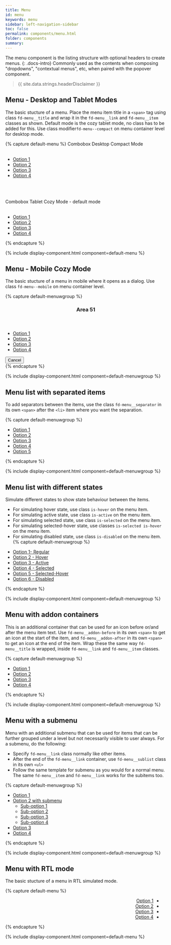 ```yaml
---
title: Menu
id: menu
keywords: menu
sidebar: left-navigation-sidebar
toc: false
permalink: components/menu.html
folder: components
summary:
---
```


The menu component is the listing structure with optional headers to create menus.
{: .docs-intro}
Commonly used as the contents when composing "dropdowns", "contextual menus", etc, when paired with the popover component.

> {{ site.data.strings.headerDisclaimer }}

## Menu - Desktop and Tablet Modes

The basic stucture of a menu. 
Place the menu item title in a `<span>` tag using class `fd-menu__title` and wrap it in the `fd-menu__link` and `fd-menu__item` classes as shown.
Default mode is the cozy tablet mode, no class has to be added for this.
Use class modifier`fd-menu--compact` on menu container level for desktop mode. 

{% capture default-menu %}
<label class="fd-form-label">
Combobox Desktop Compact Mode
</label>
<br/>
<br/>

<nav class="fd-menu fd-menu--compact">
        <ul class="fd-menu__list">
            <li class="fd-menu__item">
                <a class="fd-menu__link" href="#">
                    <span class="fd-menu__title">Option 1</span>
                </a>
            </li>
            <li class="fd-menu__item">
                <a class="fd-menu__link" href="#">
                    <span class="fd-menu__title">Option 2</span>
                </a>
            </li>
            <li class="fd-menu__item">
                <a class="fd-menu__link" href="#">
                    <span class="fd-menu__title">Option 3</span>
                </a>
            </li>
            <li class="fd-menu__item">
                <a class="fd-menu__link" href="#">
                    <span class="fd-menu__title">Option 4</span>
                </a>
            </li>
        </ul>
</nav>
<br />
<br/>
<br/>
<label class="fd-form-label">
    Combobox Tablet Cozy Mode - default mode
</label>
<br/>
<br/>
<nav class="fd-menu">
        <ul class="fd-menu__list">
            <li class="fd-menu__item">
                <a class="fd-menu__link" href="#">
                    <span class="fd-menu__title">Option 1</span>
                </a>
            </li>
            <li class="fd-menu__item">
                <a class="fd-menu__link" href="#">
                    <span class="fd-menu__title">Option 2</span>
                </a>
            </li>
            <li class="fd-menu__item">
                <a class="fd-menu__link" href="#">
                    <span class="fd-menu__title">Option 3</span>
                </a>
            </li>
            <li class="fd-menu__item">
                <a class="fd-menu__link" href="#">
                    <span class="fd-menu__title">Option 4</span>
                </a>
            </li>
        </ul>
</nav>
{% endcapture %}

{% include display-component.html component=default-menu %}

## Menu - Mobile Cozy Mode

The basic stucture of a menu in mobile where it opens as a dialog. Use class `fd-menu--mobile` on menu container level.

{% capture default-menuwgroup %}

<div class="fd-dialog fd-dialog-docs-static fd-select-docs-max-height fd-dialog--active" id="select-dialog-example">
    <div class="fd-dialog__content">
        <header class="fd-dialog__header fd-bar fd-bar--header">
            <div class="fd-bar__left">
                <div class="fd-bar__element">
                    <h3 class="fd-dialog__title">
                        Area 51
                    </h3>
                </div>
            </div>
        </header>
        <div class="fd-dialog__body fd-dialog__body--no-vertical-padding">
             <nav class="fd-menu fd-menu--mobile">
                <ul class="fd-menu__list">
                    <li class="fd-menu__item">
                        <a class="fd-menu__link" href="#">
                            <span class="fd-menu__addon-before sap-icon--grid"></span>
                            <span class="fd-menu__title">Option 1</span>
                            <span class="fd-menu__addon-after sap-icon--cart"></span>
                        </a>
                    </li>
                    <li class="fd-menu__item">
                        <a class="fd-menu__link" href="#">
                            <span class="fd-menu__addon-before sap-icon--accept"></span>
                            <span class="fd-menu__title">Option 2</span>
                            <span class="fd-menu__addon-after sap-icon--wrench"></span>
                        </a>
                    </li>
                    <li class="fd-menu__item">
                        <a class="fd-menu__link" href="#">
                            <span class="fd-menu__addon-before sap-icon--history"></span>
                            <span class="fd-menu__title">Option 3</span>
                            <span class="fd-menu__addon-after sap-icon--lightbulb"></span>
                        </a>
                    </li>
                    <li class="fd-menu__item">
                        <a class="fd-menu__link" href="#">
                            <span class="fd-menu__addon-before sap-icon--grid"></span>
                            <span class="fd-menu__title">Option 4</span>
                            <span class="fd-menu__addon-after sap-icon--history"></span>
                        </a>
                    </li>
                </ul>
            </nav>
        </div>
       <footer class="fd-dialog__footer fd-bar fd-bar--cosy fd-bar--footer">
            <div class="fd-bar__right">
                <div class="fd-bar__element">
                    <button class="fd-button fd-button--light fd-dialog__decisive-button">Cancel</button>
                </div>
            </div>
        </footer>
    </div>
</div>
{% endcapture %}

{% include display-component.html component=default-menuwgroup %}

## Menu list with separated items

To add separators between the items, use the class `fd-menu__separator` in its own `<span>` after the `<li>` item where you want the separation.

{% capture default-menuwgroup %}

<nav class="fd-menu">
    <ul class="fd-menu__list">
        <li class="fd-menu__item">
            <a class="fd-menu__link" href="#">
                <span class="fd-menu__title">Option 1</span>
            </a>
        </li>
        <li class="fd-menu__item">
            <a class="fd-menu__link" href="#">
                <span class="fd-menu__title">Option 2</span>
            </a>
        </li>
        <span class="fd-menu fd-menu__separator"></span>
        <li class="fd-menu__item">
            <a class="fd-menu__link" href="#">
                <span class="fd-menu__title">Option 3</span>
            </a>
        </li>
        <li class="fd-menu__item">
            <a class="fd-menu__link" href="#">
                <span class="fd-menu__title">Option 4</span>
            </a>
        </li>
        <span class="fd-menu fd-menu__separator"></span>
        <li class="fd-menu__item">
            <a class="fd-menu__link" href="#">
                <span class="fd-menu__title">Option 5</span>
            </a>
        </li>
    </ul>
</nav>
{% endcapture %}

{% include display-component.html component=default-menuwgroup %}

## Menu list with different states

Simulate different states to show state behaviour between the items.
- For simulating hover state, use class `is-hover` on the menu item.
- For simulating active state, use class `is-active` on the menu item.
- For simulating selected state, use class `is-selected` on the menu item.
- For simulating selected-hover state, use classes `is-selected is-hover` on the menu item.
- For simulating disabled state, use class `is-disabled` on the menu item.
{% capture default-menuwgroup %}

<nav class="fd-menu">
    <ul class="fd-menu__list">
        <li class="fd-menu__item">
            <a class="fd-menu__link" href="#">
                <span class="fd-menu__title">Option 1- Regular</span>
            </a>
        </li>
         <li class="fd-menu__item">
            <a class="fd-menu__link is-hover" href="#">
                <span class="fd-menu__title">Option 2 - Hover</span>
            </a>
        </li>
        <li class="fd-menu__item">
            <a class="fd-menu__link is-active" href="#">
                <span class="fd-menu__title">Option 3 - Active</span>
            </a>
        </li>
        <li class="fd-menu__item">
            <a class="fd-menu__link is-selected" href="#">
                <span class="fd-menu__title">Option 4 - Selected</span>
            </a>
        </li>
        <li class="fd-menu__item">
            <a class="fd-menu__link is-selected is-hover" href="#">
                <span class="fd-menu__title">Option 5 - Selected-Hover</span>
            </a>
        </li>
        <li class="fd-menu__item">
            <a class="fd-menu__link is-disabled" href="#">
                <span class="fd-menu__title">Option 6 - Disabled</span>
            </a>
        </li>
    </ul>
</nav>
{% endcapture %}

{% include display-component.html component=default-menuwgroup %}

## Menu with addon containers

This is an additional container that can be used for an icon before or/and after the menu item text. Use `fd-menu__addon-before` in its own `<span>` to get an icon at the start of the item, and `fd-menu__addon-after` in its own `<span>` to get an icon at the end of the item.
Wrap these the same way `fd-menu__title` is wrapped, inside `fd-menu__link` and `fd-menu__item` classes.

{% capture default-menuwgroup %}

<nav class="fd-menu">
    <ul class="fd-menu__list">
        <li class="fd-menu__item">
                <a class="fd-menu__link" href="#">
                    <span class="fd-menu__addon-before sap-icon--grid"></span>
                    <span class="fd-menu__title">Option 1</span>
                    <span class="fd-menu__addon-after sap-icon--wrench"></span>
                </a>
        </li>
        <li class="fd-menu__item">
                <a class="fd-menu__link" href="#">
                    <span class="fd-menu__addon-before sap-icon--accept"></span>
                    <span class="fd-menu__title">Option 2</span>
                    <span class="fd-menu__addon-after sap-icon--history"></span>
                </a>            
        </li>
        <li class="fd-menu__item">
                <a class="fd-menu__link" href="#">
                    <span class="fd-menu__addon-before sap-icon--wrench"></span>
                    <span class="fd-menu__title">Option 3</span>
                    <span class="fd-menu__addon-after sap-icon--lightbulb"></span>
                </a>
        </li>
        <li class="fd-menu__item">            
                <a class="fd-menu__link" href="#">
                    <span class="fd-menu__addon-before sap-icon--cart"></span>
                    <span class="fd-menu__title">Option 4</span>
                    <span class="fd-menu__addon-after sap-icon--history"></span>
                </a>
        </li>
    </ul>
</nav>
{% endcapture %}

{% include display-component.html component=default-menuwgroup %}

## Menu with a submenu

Menu with an additional submenu that can be used for items that can be further grouped under a level but not necessarily visible to user always.
For a submenu, do the following:
- Specify `fd-menu__link` class normally like other items.
- After the end of the `fd-menu__link` container, use `fd-menu__sublist` class in its own `<ul>` 
- Follow the same template for submenu as you would for a normal menu. The same `fd-menu__item` and `fd-menu__link` works for the subitems too.

{% capture default-menuwgroup %}

<nav class="fd-menu">
    <ul class="fd-menu__list">
        <li class="fd-menu__item">            
            <a class="fd-menu__link" href="#">
                <span class="fd-menu__title">Option 1</span>  
            </a>          
        </li>
        <li class="fd-menu__item">
        <!-- For submenu, have the parent menu item in its own span so that its states do not override the submenu states -->
            <a class="fd-menu__link is-selected" href="#" aria-controls="EX100M2" aria-haspopup="true">
                <span class="fd-menu__title">Option 2 with submenu</span>
                <span class="fd-menu__addon-after fd-menu__addon-after--submenu sap-icon--navigation-right-arrow"></span> 
            </a>       
            <ul class="fd-menu__sublist" id="EX100M2" aria-hidden="true">
                <li class="fd-menu__item">
                    <a class="fd-menu__link" href="#">
                        <span class="fd-menu__title">Sub-option 1</span>
                    </a>                    
                </li>
                <li class="fd-menu__item">                    
                    <a class="fd-menu__link" href="#">
                        <span class="fd-menu__title">Sub-option 2</span>
                    </a>
                </li>
                <li class="fd-menu__item">                    
                    <a class="fd-menu__link" href="#">
                        <span class="fd-menu__title">Sub-option 3</span>
                    </a>
                </li>
                <li class="fd-menu__item">                    
                    <a class="fd-menu__link" href="#">
                        <span class="fd-menu__title">Sub-option 4</span>
                    </a>
                </li>
            </ul>
        </li>
        <span class="fd-menu fd-menu__separator"></span>
        <li class="fd-menu__item">            
            <a class="fd-menu__link" href="#">
                <span class="fd-menu__title">Option 3</span>
            </a>
        </li>
        <li class="fd-menu__item">            
            <a class="fd-menu__link" href="#">
                <span class="fd-menu__title">Option 4</span>
            </a>
        </li>        
    </ul>
</nav>
{% endcapture %}

{% include display-component.html component=default-menuwgroup %}

## Menu with RTL mode

The basic stucture of a menu in RTL simulated mode.

{% capture default-menu %}

<nav class="fd-menu" dir="rtl">
    <ul class="fd-menu__list">
        <li class="fd-menu__item">
            <a class="fd-menu__link" href="#">
                <span class="fd-menu__addon-before sap-icon--grid"></span>
                <span class="fd-menu__title">Option 1</span>
                <span class="fd-menu__addon-after sap-icon--history"></span>
            </a>
        </li>
        <li class="fd-menu__item">
            <a class="fd-menu__link" href="#">
                <span class="fd-menu__addon-before sap-icon--accept"></span>
                <span class="fd-menu__title">Option 2</span>
                <span class="fd-menu__addon-after sap-icon--grid"></span>
            </a>
        </li>
        <li class="fd-menu__item">
            <a class="fd-menu__link" href="#">
                <span class="fd-menu__addon-before sap-icon--history"></span>
                <span class="fd-menu__title">Option 3</span>
                <span class="fd-menu__addon-after sap-icon--cart"></span>
            </a>
        </li>
        <li class="fd-menu__item">
            <a class="fd-menu__link" href="#">
                <span class="fd-menu__addon-before sap-icon--grid"></span>
                <span class="fd-menu__title">Option 4</span>
                <span class="fd-menu__addon-after sap-icon--lightbulb"></span>
            </a>
        </li>
    </ul>
</nav>
{% endcapture %}

{% include display-component.html component=default-menu %}
